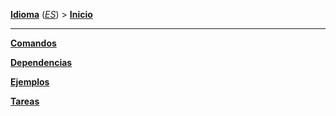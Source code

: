 **[Idioma][1]** (*[ES][2]*) > **[Inicio][2]**

***

**[Comandos][3]**

**[Dependencias][4]**

**[Ejemplos][5]**

**[Tareas][6]**

[1]: Select-your-language
[2]: Español---Inicio
[3]: Español---Comandos
[4]: Español---Dependencias
[5]: Español---Ejemplos
[6]: Español---Tareas